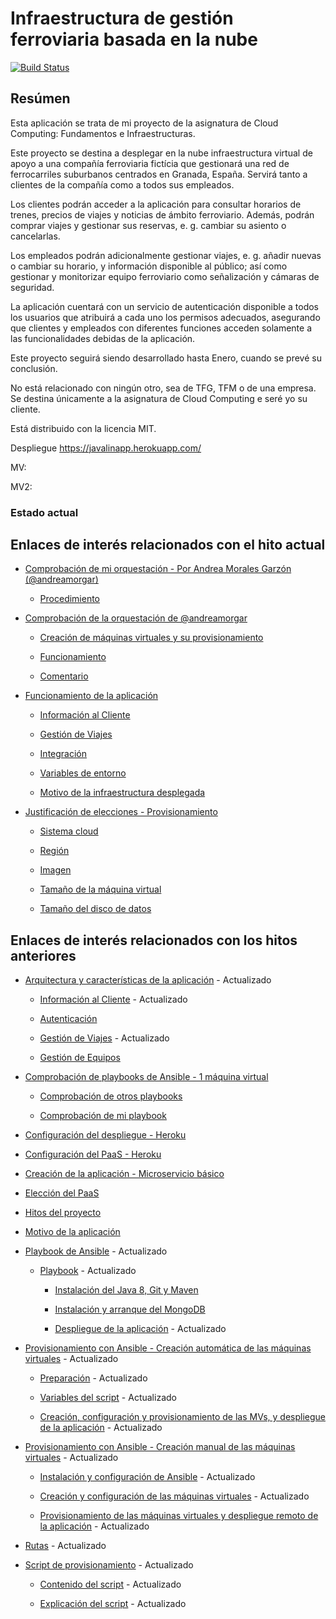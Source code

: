 # Infraestructura de gestión ferroviaria basada en la nube

[![Build Status](https://travis-ci.com/migueldgoncalves/CCproj_1819.svg?branch=master)](https://travis-ci.com/migueldgoncalves/CCproj_1819)

## Resúmen

Esta aplicación se trata de mi proyecto de la asignatura de Cloud Computing: Fundamentos e Infraestructuras.

Este proyecto se destina a desplegar en la nube infraestructura virtual de apoyo a una compañía ferroviaria fictícia que gestionará una red de ferrocarriles suburbanos centrados en Granada, España. Servirá tanto a clientes de la compañía como a todos sus empleados.

Los clientes podrán acceder a la aplicación para consultar horarios de trenes, precios de viajes y noticias de ámbito ferroviario. Además, podrán comprar viajes y gestionar sus reservas, e. g. cambiar su asiento o cancelarlas.

Los empleados podrán adicionalmente gestionar viajes, e. g. añadir nuevas o cambiar su horario, y información disponible al público; así como gestionar y monitorizar equipo ferroviario como señalización y cámaras de seguridad.

La aplicación cuentará con un servicio de autenticación disponible a todos los usuarios que atribuirá a cada uno los permisos adecuados, asegurando que clientes y empleados con diferentes funciones acceden solamente a las funcionalidades debidas de la aplicación.

Este proyecto seguirá siendo desarrollado hasta Enero, cuando se prevé su conclusión.

No está relacionado con ningún otro, sea de TFG, TFM o de una empresa. Se destina únicamente a la asignatura de Cloud Computing e seré yo su cliente.

Está distribuido con la licencia MIT.

Despliegue https://javalinapp.herokuapp.com/

MV: 

MV2: 

### Estado actual



## Enlaces de interés relacionados con el hito actual

* [Comprobación de mi orquestación - Por Andrea Morales Garzón (@andreamorgar)](https://github.com/migueldgoncalves/CCproj_1819/blob/master/docs/Comprobacion_Hito5/comprobacion_provisionamiento_AndreaMorales.md)

  * [Procedimiento](https://github.com/migueldgoncalves/CCproj_1819/blob/master/docs/Comprobacion_Hito5/comprobacion_provisionamiento_AndreaMorales.md#prueba-de-orquestaci%C3%B3n-de-m%C3%A1quinas-virtuales)
  
* [Comprobación de la orquestación de @andreamorgar](https://github.com/migueldgoncalves/CCproj_1819/blob/master/docs/Comprobacion_Hito5/comprobacion_provisionamiento_MiguelGoncalves.md)

  * [Creación de máquinas virtuales y su provisionamiento](https://github.com/migueldgoncalves/CCproj_1819/blob/master/docs/Comprobacion_Hito5/comprobacion_provisionamiento_MiguelGoncalves.md#creaci%C3%B3n-de-m%C3%A1quinas-virtuales-y-su-provisionamiento)
  
  * [Funcionamiento](https://github.com/migueldgoncalves/CCproj_1819/blob/master/docs/Comprobacion_Hito5/comprobacion_provisionamiento_MiguelGoncalves.md#funcionamiento)
  
  * [Comentario](https://github.com/migueldgoncalves/CCproj_1819/blob/master/docs/Comprobacion_Hito5/comprobacion_provisionamiento_MiguelGoncalves.md#comentario)

* [Funcionamiento de la aplicación](https://github.com/migueldgoncalves/CCproj_1819/blob/master/docs/funcionamiento.md)

  * [Información al Cliente](https://github.com/migueldgoncalves/CCproj_1819/blob/master/docs/funcionamiento.md#informaci%C3%B3n-al-cliente)
  
  * [Gestión de Viajes](https://github.com/migueldgoncalves/CCproj_1819/blob/master/docs/funcionamiento.md#gesti%C3%B3n-de-viajes)
  
  * [Integración](https://github.com/migueldgoncalves/CCproj_1819/blob/master/docs/funcionamiento.md#integraci%C3%B3n)
  
  * [Variables de entorno](https://github.com/migueldgoncalves/CCproj_1819/blob/master/docs/funcionamiento.md#variables-de-entorno)
  
  * [Motivo de la infraestructura desplegada](https://github.com/migueldgoncalves/CCproj_1819/blob/master/docs/funcionamiento.md#motivo-de-la-infraestructura-desplegada)
  
* [Justificación de elecciones - Provisionamiento](https://github.com/migueldgoncalves/CCproj_1819/blob/master/docs/justificacion_hito4.md)

  * [Sistema cloud](https://github.com/migueldgoncalves/CCproj_1819/blob/master/docs/justificacion_hito4.md#sistema-cloud)
  
  * [Región](https://github.com/migueldgoncalves/CCproj_1819/blob/master/docs/justificacion_hito4.md#regi%C3%B3n)
  
  * [Imagen](https://github.com/migueldgoncalves/CCproj_1819/blob/master/docs/justificacion_hito4.md#imagen)
  
  * [Tamaño de la máquina virtual](https://github.com/migueldgoncalves/CCproj_1819/blob/master/docs/justificacion_hito4.md#tama%C3%B1o-de-la-m%C3%A1quina-virtual)
  
  * [Tamaño del disco de datos](https://github.com/migueldgoncalves/CCproj_1819/blob/master/docs/justificacion_hito4.md#tama%C3%B1o-del-disco-de-datos)

## Enlaces de interés relacionados con los hitos anteriores

* [Arquitectura y características de la aplicación](https://github.com/migueldgoncalves/CCproj_1819/blob/master/docs/arquitectura.md) - Actualizado
    
  * [Información al Cliente](https://github.com/migueldgoncalves/CCproj_1819/blob/master/docs/arquitectura.md#informaci%C3%B3n-al-cliente) - Actualizado
  
  * [Autenticación](https://github.com/migueldgoncalves/CCproj_1819/blob/master/docs/arquitectura.md#autenticaci%C3%B3n)
  
  * [Gestión de Viajes](https://github.com/migueldgoncalves/CCproj_1819/blob/master/docs/arquitectura.md#gesti%C3%B3n-de-viajes) - Actualizado
  
  * [Gestión de Equipos](https://github.com/migueldgoncalves/CCproj_1819/blob/master/docs/arquitectura.md#gesti%C3%B3n-de-equipos)

* [Comprobación de playbooks de Ansible - 1 máquina virtual](https://github.com/migueldgoncalves/CCproj_1819/blob/master/docs/comprobacion.md)

  * [Comprobación de otros playbooks](https://github.com/migueldgoncalves/CCproj_1819/blob/master/docs/comprobacion.md#comprobaci%C3%B3n-de-otros-playbooks)
  
  * [Comprobación de mi playbook](https://github.com/migueldgoncalves/CCproj_1819/blob/master/docs/comprobacion.md#comprobaci%C3%B3n-de-mi-playbook)

* [Configuración del despliegue - Heroku](https://github.com/migueldgoncalves/CCproj_1819/blob/master/docs/despliegue_PaaS.md)

* [Configuración del PaaS - Heroku](https://github.com/migueldgoncalves/CCproj_1819/blob/master/docs/PaaS_configuracion.md)

* [Creación de la aplicación - Microservicio básico](https://github.com/migueldgoncalves/CCproj_1819/blob/master/docs/creacion_aplicacion.md)

* [Elección del PaaS](https://github.com/migueldgoncalves/CCproj_1819/blob/master/docs/PaaS_eleccion.md)

* [Hitos del proyecto](https://github.com/migueldgoncalves/CCproj_1819/blob/master/docs/hitos.md)

* [Motivo de la aplicación](https://github.com/migueldgoncalves/CCproj_1819/blob/master/docs/motivo.md)

* [Playbook de Ansible](https://github.com/migueldgoncalves/CCproj_1819/blob/master/docs/playbook.md) - Actualizado

  * [Playbook](https://github.com/migueldgoncalves/CCproj_1819/blob/master/docs/playbook.md#playbook) - Actualizado
  
    * [Instalación del Java 8, Git y Maven](https://github.com/migueldgoncalves/CCproj_1819/blob/master/docs/playbook.md#instalaci%C3%B3n-del-java-8-git-y-maven)
    
    * [Instalación y arranque del MongoDB](https://github.com/migueldgoncalves/CCproj_1819/blob/master/docs/playbook.md#instalaci%C3%B3n-y-arranque-del-mongodb)
    
    * [Despliegue de la aplicación](https://github.com/migueldgoncalves/CCproj_1819/blob/master/docs/playbook.md#despliegue-de-la-aplicaci%C3%B3n) - Actualizado

* [Provisionamiento con Ansible - Creación automática de las máquinas virtuales](https://github.com/migueldgoncalves/CCproj_1819/blob/master/docs/provisionamiento_auto.md) - Actualizado

  * [Preparación](https://github.com/migueldgoncalves/CCproj_1819/blob/master/docs/provisionamiento_auto.md#preparaci%C3%B3n) - Actualizado
  
  * [Variables del script](https://github.com/migueldgoncalves/CCproj_1819/blob/master/docs/provisionamiento_auto.md#variables-del-script) - Actualizado
  
  * [Creación, configuración y provisionamiento de las MVs, y despliegue de la aplicación](https://github.com/migueldgoncalves/CCproj_1819/blob/master/docs/provisionamiento_auto.md#creaci%C3%B3n-configuraci%C3%B3n-y-provisionamiento-de-la-mv-y-despliegue-de-la-aplicaci%C3%B3n) - Actualizado

* [Provisionamiento con Ansible - Creación manual de las máquinas virtuales](https://github.com/migueldgoncalves/CCproj_1819/blob/master/docs/provisionamiento_manual.md) - Actualizado

  * [Instalación y configuración de Ansible](https://github.com/migueldgoncalves/CCproj_1819/blob/master/docs/provisionamiento_manual.md#instalaci%C3%B3n-y-configuraci%C3%B3n-de-ansible) - Actualizado
  
  * [Creación y configuración de las máquinas virtuales](https://github.com/migueldgoncalves/CCproj_1819/blob/master/docs/provisionamiento_manual.md#creaci%C3%B3n-y-configuraci%C3%B3n-de-las-m%C3%A1quinas-virtuales) - Actualizado
  
  * [Provisionamiento de las máquinas virtuales y despliegue remoto de la aplicación](https://github.com/migueldgoncalves/CCproj_1819/blob/master/docs/provisionamiento_manual.md#provisionamiento-de-las-m%C3%A1quinas-virtuales-y-despliegue-remoto-de-la-aplicaci%C3%B3n) - Actualizado

* [Rutas](https://github.com/migueldgoncalves/CCproj_1819/blob/master/docs/rutas.md) - Actualizado

* [Script de provisionamiento](https://github.com/migueldgoncalves/CCproj_1819/blob/master/docs/script_azure_cli.md) - Actualizado

  * [Contenido del script](https://github.com/migueldgoncalves/CCproj_1819/blob/master/docs/script_azure_cli.md#contenido-del-script) - Actualizado
  
  * [Explicación del script](https://github.com/migueldgoncalves/CCproj_1819/blob/master/docs/script_azure_cli.md#explicaci%C3%B3n-del-script) - Actualizado